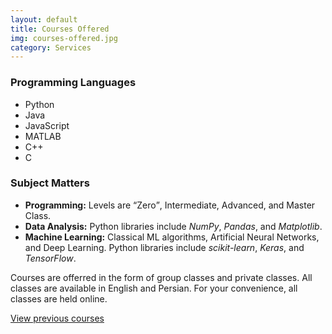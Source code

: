 ```yaml
---
layout: default
title: Courses Offered
img: courses-offered.jpg
category: Services
---
```

<h3>Programming Languages</h3>
<ul>
  <li>Python</li>
  <li>Java</li>
  <li>JavaScript</li>
  <li>MATLAB</li>
  <li>C++</li>
  <li>C</li>
</ul>

<h3>Subject Matters</h3>
<ul>
  <li><strong>Programming:</strong> Levels are <q>Zero</q>, Intermediate, Advanced, and Master Class.</li>
  <li><strong>Data Analysis:</strong> Python libraries include <i>NumPy</i>, <i>Pandas</i>, and <i>Matplotlib</i>.</li>
  <li><strong>Machine Learning:</strong> Classical ML algorithms, Artificial Neural Networks, and Deep Learning. Python libraries include <i>scikit-learn</i>, <i>Keras</i>, and <i>TensorFlow</i>.</li>
</ul>

Courses are offerred in the form of group classes and private classes.
All classes are available in English and Persian.
For your convenience, all classes are held online.

<a href="{{ site.url }}/course-history">View previous courses</a>
